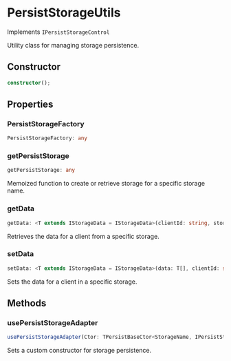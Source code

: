 # PersistStorageUtils

Implements `IPersistStorageControl`

Utility class for managing storage persistence.

## Constructor

```ts
constructor();
```

## Properties

### PersistStorageFactory

```ts
PersistStorageFactory: any
```

### getPersistStorage

```ts
getPersistStorage: any
```

Memoized function to create or retrieve storage for a specific storage name.

### getData

```ts
getData: <T extends IStorageData = IStorageData>(clientId: string, storageName: string, defaultValue: T[]) => Promise<T[]>
```

Retrieves the data for a client from a specific storage.

### setData

```ts
setData: <T extends IStorageData = IStorageData>(data: T[], clientId: string, storageName: string) => Promise<void>
```

Sets the data for a client in a specific storage.

## Methods

### usePersistStorageAdapter

```ts
usePersistStorageAdapter(Ctor: TPersistBaseCtor<StorageName, IPersistStorageData>): void;
```

Sets a custom constructor for storage persistence.
